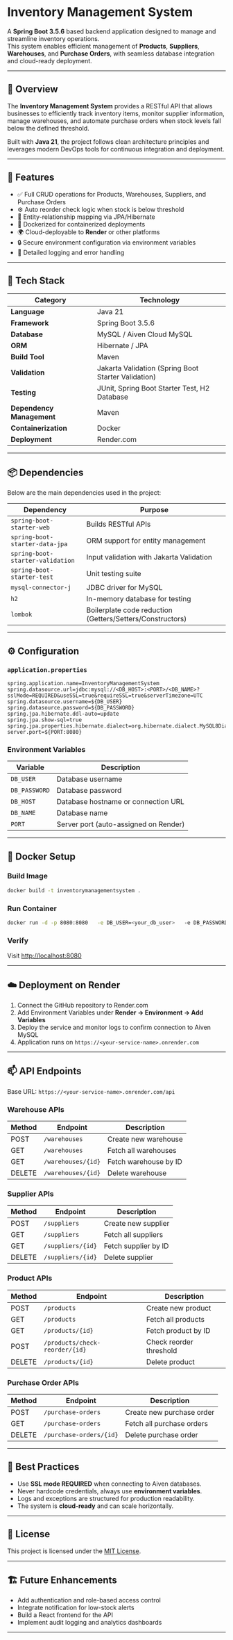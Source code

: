 # Inventory Management System

A **Spring Boot 3.5.6** based backend application designed to manage and streamline inventory operations.  
This system enables efficient management of **Products**, **Suppliers**, **Warehouses**, and **Purchase Orders**, with seamless database integration and cloud-ready deployment.

---

## 🚀 Overview

The **Inventory Management System** provides a RESTful API that allows businesses to efficiently track inventory items, monitor supplier information, manage warehouses, and automate purchase orders when stock levels fall below the defined threshold.

Built with **Java 21**, the project follows clean architecture principles and leverages modern DevOps tools for continuous integration and deployment.

---

## 🧩 Features

- ✅ Full CRUD operations for Products, Warehouses, Suppliers, and Purchase Orders  
- ⚙️ Auto reorder check logic when stock is below threshold  
- 🧱 Entity-relationship mapping via JPA/Hibernate  
- 🧰 Dockerized for containerized deployments  
- 🌍 Cloud-deployable to **Render** or other platforms  
- 🔒 Secure environment configuration via environment variables  
- 🧾 Detailed logging and error handling

---

## 🧰 Tech Stack

| Category | Technology |
|-----------|-------------|
| **Language** | Java 21 |
| **Framework** | Spring Boot 3.5.6 |
| **Database** | MySQL / Aiven Cloud MySQL |
| **ORM** | Hibernate / JPA |
| **Build Tool** | Maven |
| **Validation** | Jakarta Validation (Spring Boot Starter Validation) |
| **Testing** | JUnit, Spring Boot Starter Test, H2 Database |
| **Dependency Management** | Maven |
| **Containerization** | Docker |
| **Deployment** | Render.com |

---

## 📦 Dependencies

Below are the main dependencies used in the project:

| Dependency | Purpose |
|-------------|----------|
| `spring-boot-starter-web` | Builds RESTful APIs |
| `spring-boot-starter-data-jpa` | ORM support for entity management |
| `spring-boot-starter-validation` | Input validation with Jakarta Validation |
| `spring-boot-starter-test` | Unit testing suite |
| `mysql-connector-j` | JDBC driver for MySQL |
| `h2` | In-memory database for testing |
| `lombok` | Boilerplate code reduction (Getters/Setters/Constructors) |

---

## ⚙️ Configuration

### `application.properties`
```properties
spring.application.name=InventoryManagementSystem
spring.datasource.url=jdbc:mysql://<DB_HOST>:<PORT>/<DB_NAME>?sslMode=REQUIRED&useSSL=true&requireSSL=true&serverTimezone=UTC
spring.datasource.username=${DB_USER}
spring.datasource.password=${DB_PASSWORD}
spring.jpa.hibernate.ddl-auto=update
spring.jpa.show-sql=true
spring.jpa.properties.hibernate.dialect=org.hibernate.dialect.MySQL8Dialect
server.port=${PORT:8080}
```

### Environment Variables

| Variable | Description |
|-----------|--------------|
| `DB_USER` | Database username |
| `DB_PASSWORD` | Database password |
| `DB_HOST` | Database hostname or connection URL |
| `DB_NAME` | Database name |
| `PORT` | Server port (auto-assigned on Render) |

---

## 🐳 Docker Setup

### Build Image
```bash
docker build -t inventorymanagementsystem .
```

### Run Container
```bash
docker run -d -p 8080:8080   -e DB_USER=<your_db_user>   -e DB_PASSWORD=<your_db_password>   -e DB_HOST=<your_db_host>   -e DB_NAME=<your_db_name>   inventorymanagementsystem
```

### Verify
Visit [http://localhost:8080](http://localhost:8080)

---

## ☁️ Deployment on Render

1. Connect the GitHub repository to Render.com  
2. Add Environment Variables under **Render → Environment → Add Variables**  
3. Deploy the service and monitor logs to confirm connection to Aiven MySQL  
4. Application runs on `https://<your-service-name>.onrender.com`

---

## 📫 API Endpoints

Base URL: `https://<your-service-name>.onrender.com/api`

### **Warehouse APIs**
| Method | Endpoint | Description |
|--------|-----------|-------------|
| POST | `/warehouses` | Create new warehouse |
| GET | `/warehouses` | Fetch all warehouses |
| GET | `/warehouses/{id}` | Fetch warehouse by ID |
| DELETE | `/warehouses/{id}` | Delete warehouse |

### **Supplier APIs**
| Method | Endpoint | Description |
|--------|-----------|-------------|
| POST | `/suppliers` | Create new supplier |
| GET | `/suppliers` | Fetch all suppliers |
| GET | `/suppliers/{id}` | Fetch supplier by ID |
| DELETE | `/suppliers/{id}` | Delete supplier |

### **Product APIs**
| Method | Endpoint | Description |
|--------|-----------|-------------|
| POST | `/products` | Create new product |
| GET | `/products` | Fetch all products |
| GET | `/products/{id}` | Fetch product by ID |
| POST | `/products/check-reorder/{id}` | Check reorder threshold |
| DELETE | `/products/{id}` | Delete product |

### **Purchase Order APIs**
| Method | Endpoint | Description |
|--------|-----------|-------------|
| POST | `/purchase-orders` | Create new purchase order |
| GET | `/purchase-orders` | Fetch all purchase orders |
| DELETE | `/purchase-orders/{id}` | Delete purchase order |

---

## 🧠 Best Practices

- Use **SSL mode REQUIRED** when connecting to Aiven databases.  
- Never hardcode credentials, always use **environment variables**.  
- Logs and exceptions are structured for production readability.  
- The system is **cloud‑ready** and can scale horizontally.

---

## 📜 License

This project is licensed under the [MIT License](./LICENSE).

---

## 🏗️ Future Enhancements

- Add authentication and role-based access control  
- Integrate notification for low-stock alerts  
- Build a React frontend for the API  
- Implement audit logging and analytics dashboards

---
